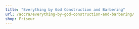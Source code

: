 ```yaml
---
title: "Everything by God Construction and Barbering"
url: /accra/everything-by-god-construction-and-barbering/
shop: Friseur
---
```

